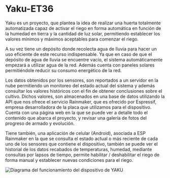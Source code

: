 # Yaku-ET36

Yaku es un proyecto, que plantea la idea de realizar una huerta totalmente automatizada capaz de activar el riego en forma automática en función de la humedad en tierra y la cantidad de luz solar, permitiendo establecer los valores mínimos y máximos aceptables para comenzar el riego. 

A su vez tiene un depósito donde recolecta agua de lluvia para hacer un uso eficiente de este recurso indispensable. Ya que en caso de que el depósito de agua de lluvia se encuentre vacío, el sistema automáticamente empezará a utilizar agua de la red. 
Además cuenta con paneles solares permitiéndole reducir su consumo energético de la red.

Los datos obtenidos por los sensores, son reportados a un servidor en la nube permitiendo un monitoreo del estado actual del sistema y además consultar los valores históricos con el fin de obtener conclusiones sobre el cultivo. Dichos valores, son almacenados en una base de datos utilizando la API que nos ofrece el servicio Rainmaker, que es ofrecido por Espressif, empresa desarrolladora de la placa que utilizamos para el dispositivo.
Cuenta con una página web en la que se puede ver a detalle todo el contenido que abarca el proyecto, y revisar una galería de fotos del progreso de armado y evolución. 

Tiene también, una aplicación de celular (Android), asociada a ESP Rainmaker  en la que se consulta el estado actual o más reciente de cada uno de los sensores que contiene el dispositivo, también se puede ver el historial de los datos recabados de temperaturas, humedad,  mediante consultas por lapsos de tiempo, permite habilitar / deshabilitar el riego de forma manual y establecer nuevas condiciones para el riego.

![Diagrama del funcionamiento del dispositivo de YAKU](https://i.imgur.com/Z2DfLBO.png)
